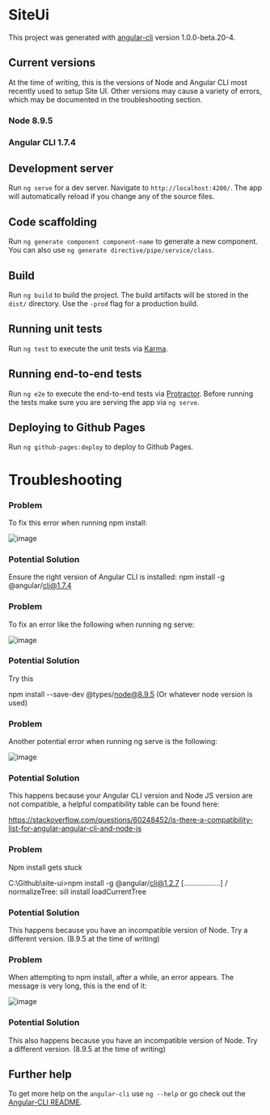 # SiteUi

This project was generated with [angular-cli](https://github.com/angular/angular-cli) version 1.0.0-beta.20-4.

## Current versions
At the time of writing, this is the versions of Node and Angular CLI most recently used to setup Site UI. Other versions may cause a variety of errors, which may be documented in the troubleshooting section.
### Node 8.9.5
### Angular CLI 1.7.4

## Development server
Run `ng serve` for a dev server. Navigate to `http://localhost:4200/`. The app will automatically reload if you change any of the source files.

## Code scaffolding

Run `ng generate component component-name` to generate a new component. You can also use `ng generate directive/pipe/service/class`.

## Build

Run `ng build` to build the project. The build artifacts will be stored in the `dist/` directory. Use the `-prod` flag for a production build.

## Running unit tests

Run `ng test` to execute the unit tests via [Karma](https://karma-runner.github.io).

## Running end-to-end tests

Run `ng e2e` to execute the end-to-end tests via [Protractor](http://www.protractortest.org/).
Before running the tests make sure you are serving the app via `ng serve`.

## Deploying to Github Pages

Run `ng github-pages:deploy` to deploy to Github Pages.

# Troubleshooting

### Problem
To fix this error when running npm install:

![image](https://github.com/onc-healthit/site-ui/assets/112428189/649b914f-d842-4a99-86f2-579f3cc68b02)


### Potential Solution
Ensure the right version of Angular CLI is installed:
npm install -g @angular/cli@1.7.4


### Problem
To fix an error like the following when running ng serve:

![image](https://github.com/onc-healthit/site-ui/assets/112428189/82469322-81a3-43ba-b6dd-b8825d7325d3)


### Potential Solution
Try this

npm install --save-dev @types/node@8.9.5
(Or whatever node version is used)


### Problem
Another potential error when running ng serve is the following:

![image](https://github.com/onc-healthit/site-ui/assets/112428189/14f0ca30-5ef7-4e6f-8f51-2ee652efccf8)


### Potential Solution
This happens because your Angular CLI version and Node JS version are not compatible, a helpful compatibility table can be found here:

https://stackoverflow.com/questions/60248452/is-there-a-compatibility-list-for-angular-angular-cli-and-node-js

### Problem

Npm install gets stuck

C:\Github\site-ui>npm install -g @angular/cli@1.2.7 [..................] / normalizeTree: sill install loadCurrentTree

### Potential Solution
This happens because you have an incompatible version of Node. Try a different version. (8.9.5 at the time of writing)

### Problem

When attempting to npm install, after a while, an error appears. The message is very long, this is the end of it:

![image](https://github.com/onc-healthit/site-ui/assets/112428189/110c06a6-e76d-4dff-802c-1d46a50ab77c)


### Potential Solution
This also happens because you have an incompatible version of Node. Try a different version. (8.9.5 at the time of writing)

## Further help

To get more help on the `angular-cli` use `ng --help` or go check out the [Angular-CLI README](https://github.com/angular/angular-cli/blob/master/README.md).
